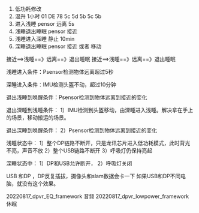 1. 低功耗修改
2. 温升 1小时 01 DE 78 5c 5d 5b 5c 5b
3. 进入浅睡  pensor 远离 5s 
4. 浅睡退出睡眠  pensor 接近 
5. 浅睡进入深睡  静止 10min 
6. 深睡退出睡眠 pensor 接近  或者  移动

接近==>浅睡==》远离==》退出睡眠
接近==>浅睡==》远离==》退出睡眠



浅睡进入条件：Psensor检测物体远离超过5秒

深睡进入条件：IMU检测头盔不动，超过10分钟

退出浅睡到唤醒条件：Psensor检测到物体远离到接近的变化

退出深睡到浅睡条件：
1）IMU检测到头盔移动，由深睡进入浅睡。解决拿在手上的场景，移动搬运的场景。

退出深睡到唤醒条件：
2）Psensor检测到物体远离到接近的变化

浅睡状态中：
1）整个DP链路不断开，只是龙讯芯片进入低功耗模式，此时背光不亮，声音不放
2）整个USB链路不断开
3）呼吸灯仍保持亮起

深睡状态中：
1）DP和USB允许断开，
2）呼吸灯关闭



USB 和DP ，DP反复插拔，摄像头和slam数据会卡一下
如果USB和DP不同电脑，就没有这个效果。


20220817_dpvr_EQ_framework 音频
20220817_dpvr_lowpower_framework 休眠


